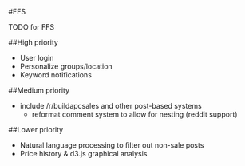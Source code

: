 #FFS  

TODO for FFS

##High priority
  
  
* User login
* Personalize groups/location  
* Keyword notifications  

##Medium priority
  
  
* include /r/buildapcsales and other post-based systems  
  * reformat comment system to allow for nesting (reddit support)  

##Lower priority
  
  
* Natural language processing to filter out non-sale posts  
* Price history & d3.js graphical analysis  
